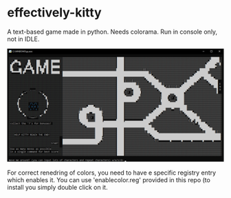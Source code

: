 # effectively-kitty
A text-based game made in python. 
Needs colorama.
Run in console only, not in IDLE.

![screenshot](preview.png)

For correct renedring of colors, you need to have e specific registry entry which enables it.
You can use 'enablecolor.reg' provided in this repo (to install you simply double click on it.
